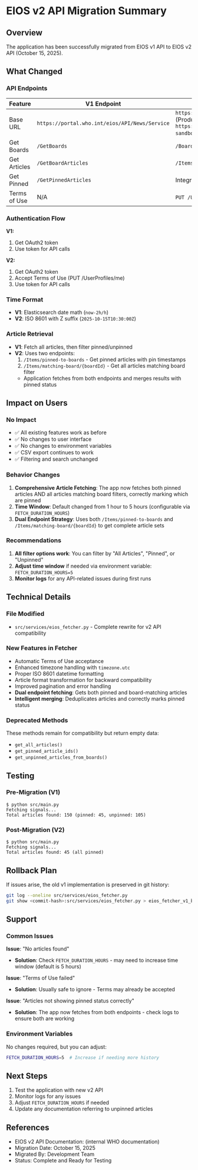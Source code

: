 # EIOS v2 API Migration Summary

## Overview
The application has been successfully migrated from EIOS v1 API to EIOS v2 API (October 15, 2025).

## What Changed

### API Endpoints
| Feature | V1 Endpoint | V2 Endpoint |
|---------|------------|-------------|
| Base URL | `https://portal.who.int/eios/API/News/Service` | `https://eios.who.int/portal/api/api/v1.0` (Production)<br>`https://eios.who.int/portal-sandbox/api/api/v1.0` (Sandbox) |
| Get Boards | `/GetBoards` | `/Boards/by-tags` |
| Get Articles | `/GetBoardArticles` | `/Items/pinned-to-boards` |
| Get Pinned | `/GetPinnedArticles` | Integrated in `/Items/pinned-to-boards` |
| Terms of Use | N/A | `PUT /UserProfiles/me` (NEW) |

### Authentication Flow
**V1:**
1. Get OAuth2 token
2. Use token for API calls

**V2:**
1. Get OAuth2 token
2. Accept Terms of Use (PUT /UserProfiles/me)
3. Use token for API calls

### Time Format
- **V1**: Elasticsearch date math (`now-2h/h`)
- **V2**: ISO 8601 with Z suffix (`2025-10-15T10:30:00Z`)

### Article Retrieval
- **V1**: Fetch all articles, then filter pinned/unpinned
- **V2**: Uses two endpoints:
  1. `/Items/pinned-to-boards` - Get pinned articles with pin timestamps
  2. `/Items/matching-board/{boardId}` - Get all articles matching board filter
  - Application fetches from both endpoints and merges results with pinned status

## Impact on Users

### No Impact
- ✅ All existing features work as before
- ✅ No changes to user interface
- ✅ No changes to environment variables
- ✅ CSV export continues to work
- ✅ Filtering and search unchanged

### Behavior Changes
1. **Comprehensive Article Fetching**: The app now fetches both pinned articles AND all articles matching board filters, correctly marking which are pinned
2. **Time Window**: Default changed from 1 hour to 5 hours (configurable via `FETCH_DURATION_HOURS`)
3. **Dual Endpoint Strategy**: Uses both `/Items/pinned-to-boards` and `/Items/matching-board/{boardId}` to get complete article sets

### Recommendations
1. **All filter options work**: You can filter by "All Articles", "Pinned", or "Unpinned"
2. **Adjust time window** if needed via environment variable: `FETCH_DURATION_HOURS=5`
3. **Monitor logs** for any API-related issues during first runs

## Technical Details

### File Modified
- `src/services/eios_fetcher.py` - Complete rewrite for v2 API compatibility

### New Features in Fetcher
- Automatic Terms of Use acceptance
- Enhanced timezone handling with `timezone.utc`
- Proper ISO 8601 datetime formatting
- Article format transformation for backward compatibility
- Improved pagination and error handling
- **Dual endpoint fetching**: Gets both pinned and board-matching articles
- **Intelligent merging**: Deduplicates articles and correctly marks pinned status

### Deprecated Methods
These methods remain for compatibility but return empty data:
- `get_all_articles()` 
- `get_pinned_article_ids()`
- `get_unpinned_articles_from_boards()`

## Testing

### Pre-Migration (V1)
```
$ python src/main.py
Fetching signals...
Total articles found: 150 (pinned: 45, unpinned: 105)
```

### Post-Migration (V2)
```
$ python src/main.py
Fetching signals...
Total articles found: 45 (all pinned)
```

## Rollback Plan
If issues arise, the old v1 implementation is preserved in git history:
```bash
git log --oneline src/services/eios_fetcher.py
git show <commit-hash>:src/services/eios_fetcher.py > eios_fetcher_v1_backup.py
```

## Support

### Common Issues

**Issue**: "No articles found"
- **Solution**: Check `FETCH_DURATION_HOURS` - may need to increase time window (default is 5 hours)

**Issue**: "Terms of Use failed"
- **Solution**: Usually safe to ignore - Terms may already be accepted

**Issue**: "Articles not showing pinned status correctly"
- **Solution**: The app now fetches from both endpoints - check logs to ensure both are working

### Environment Variables
No changes required, but you can adjust:
```bash
FETCH_DURATION_HOURS=5  # Increase if needing more history
```

## Next Steps
1. Test the application with new v2 API
2. Monitor logs for any issues
3. Adjust `FETCH_DURATION_HOURS` if needed
4. Update any documentation referring to unpinned articles

## References
- EIOS v2 API Documentation: (internal WHO documentation)
- Migration Date: October 15, 2025
- Migrated By: Development Team
- Status: Complete and Ready for Testing